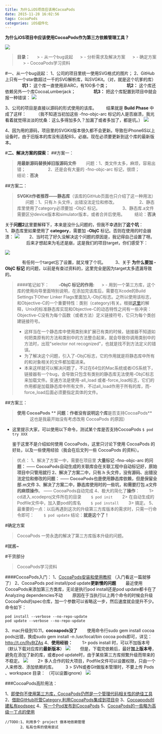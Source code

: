 ```yaml
---
title: 为什么iOS项目应该用CocoaPods
date: 2015-11-28 16:02:56
tags: CocoaPods
categories: iOS组件化
---
```

<meta name="referrer" content="no-referrer" />

**为什么iOS项目中应该使用CocoaPods作为第三方依赖管理工具？**

![](http://upload-images.jianshu.io/upload_images/332029-76f5038a773b7863.png?imageMogr2/auto-orient/strip%7CimageView2/2/w/1240)

>**目录：**
     > - 从一个bug说起
     > - 分析需求及解决方案
     > - 确定方案
     > - CocoaPods学习资料


#一、从一个bug说起：
1、公司的项目里统一使用SVG格式的图片；
2、GitHub上只有一个star数超过一千的SVG解析库，叫SVGKit。（对，就是这个坑爹的库）
         **坑1：** 这个库一直使用非ARC，有100多个类；</a>
         **坑2：** 这个库还依赖另外一个库CocoaLumberjack；
         **坑3：** 把这个库配置到项目中就会报一种错误：
![](http://upload-images.jianshu.io/upload_images/332029-41102bc3ee4544b1.png?imageMogr2/auto-orient/strip%7CimageView2/2/w/1240)

3、公司的项目是直接以源码的形式使用的该库。
        结果就是 **Build Phase** 中成了这样：
   （我不知道当初加这些 -fno-objc-arc 标记的人是否崩溃，我光看着就觉得淡淡的忧桑：这么多得加多久？加漏了或者多加了，都是坑。）
![](http://upload-images.jianshu.io/upload_images/332029-e085b55b305df854.png?imageMogr2/auto-orient/strip%7CimageView2/2/w/1240)


4、因为用的源码，项目里的SVGKit版本很久都不会更新。导致在iPhone6S以上设备时，由于旧版本的库没有适配6S，必崩。现在必须要更新到这个库的最新版本。

#**二、解决方案的探索：**
##方案一：
>**用最新源码替换掉旧版源码文件**
  问题：1、类文件太多，麻烦，容易出错；
     2、还是会有大量的 -fno-objc-arc 标记，很烦；
       结论：**否决**

##方案二：
>**SVGKit作者推荐——静态库**（该库的GitHub页面也只介绍了这一种用法）
  问题：1、只有.h 头文件，出错没法定位和修改。
     2、静态库里使用了category必须要加 -ObjC 标记。
     3、静态库.a文件需要区分device版本和simulator版本，或者合并后使用。
  结论：**否决**


关于**问题2**这里要解释下，本来是没什么问题的，但我不幸遇到了**这个坑**：
  1、静态库里如果使用了 **category**，需要加 **-ObjC** 标记。否则在使用的时会崩溃：
![](http://upload-images.jianshu.io/upload_images/332029-83821f8d987a4e16.png?imageMogr2/auto-orient/strip%7CimageView2/2/w/1240)
  2、当时花了好久没解决这个问题的原因是，我记得自己设置了呀。
     后来才想起来为毛还是崩，这是我们的项目target，你们感受下：

![](http://upload-images.jianshu.io/upload_images/332029-a4084793b6c2f4ef.png?imageMogr2/auto-orient/strip%7CimageView2/2/w/1240)

    有任何一个target忘了设置，就又埋了个坑。
  3、关于 **为什么要加 -ObjC 标记** 的问题，以前是有查过资料的，这里完全是因为target太多遗漏导致的。
>####笔记如下：  
**-ObjC 标记的作用:**
     > - 用到一个第三方库，这个库的使用向导里面特别说明，在添加完该库后，需要在Xcode的Build Settings下Other Linker Flags里面加入-ObjC标志。之所以使用该标志，和Objective-C的一个重要特性：类别（category)有关。根据[这里](https://developer.apple.com/library/mac/qa/qa1490/_index.html)的解释，Unix的标准静态库实现和Objective-C的动态特性之间有一些冲突：Objective-C没有为每个函数（或者方法）定义链接符号，它只为每个类创建链接符号。
> - 这样当在一个静态库中使用类别来扩展已有类的时候，链接器不知道如何把类原有的方法和类别中的方法整合起来，就会导致你调用类别中的方法时，出现"selector not recognized"，也就是找不到方法定义的错误。
> - 为了解决这个问题，引入了-ObjC标志，它的作用就是将静态库中所有的和对象相关的文件都加载进来。
> - 本来这样就可以解决问题了，不过在64位的Mac系统或者iOS系统下，链接器有一个bug，会导致只包含有类别的静态库无法使用-ObjC标志来加载文件。变通方法是使用-all_load 或者-force_load标志，它们的作用都是加载静态库中所有文件，不过all_load作用于所有的库，而-force_load后面必须要指定具体的文件。

##方案三：
>**使用 CocoaPods **
问题：作者没有说明这个库**是否支持CocoaPods**
   这也是我最开始没有考虑改用 CocoaPods 的原因）

- 这里提示大家，可以使用以下命令，测试某个库是否支持CocoaPods
```$ pod try XXX```

     鉴于这里不是介绍如何使用 CocoaPods，这里只讨论下使用 CocoaPods 的好处，以及一些使用经验（我会在后文列一些 CocoaPods 的资料）。

>优点：
1、解决了方案一中，需要在项目里 **大量标记 -fno-objc-arc **的问题：
—— CocoaPods自动生成的关联库会在关联工程中自动标记好，原始项目中只管用就行
2、解决了方案二中，只有.h 头文件，**没有源码**、出错没法定位和修改的问题：
—— CocoaPods也是使用静态库依赖，但是保留全部.m文件
3、解决了方案二中，静态库使用时的一些坑，和**需要打包.a文件的麻烦操作**。
—— CocoaPods自动完成
4、极大的简化了**操作**：
  1> cd进入.xcodeproj文件所在的目录
  ```$ pod init```
  2> 在自动生成的Podfile文件中，加入要pod的库名
  ```$ pod install```
  3> 搞定。
     5、最重要的一点：以后再遇到这次的升级第三方库版本的需求时，只需一行命令即可：
  ```$ pod update```
结论：**就是这个了！**

#确定方案
> CocoaPods 一劳永逸的解决了第三方库版本升级的问题。

#就酱~

#干货部分
>CocoaPods学习资料

####CocoaPods入门：
1、[CocoaPods安装和使用教程](http://code4app.com/article/cocoapods-install-usage)
（入门看这一篇就够了）
2、CocoaPods pod install/pod update**更新慢的问题**
  最近使用CocoaPods来添加第三方类库，无论是执行pod install还是pod update都卡在了Analyzing dependencies不动
  原因在于当执行以上两个命令的时候会升级CocoaPods的spec仓库，加一个参数可以省略这一步，然后速度就会提升不少。命令如下：
```
pod install --verbose --no-repo-update
pod update --verbose --no-repo-update
```
3、mac升级到10.11，**cocoapods没了**
  使用命令行sudo gem install cocoa pods出错，换成sudo gem install -n /usr/local/bin cocoa pods即可，详见： http://t.cn/Ry8tZAs
4、**使用经验：**
  1> pods install 时，可以不加版本号（默认下载对应库的**最新版本**）
![](http://upload-images.jianshu.io/upload_images/332029-9293ed3a288b838e.png?imageMogr2/auto-orient/strip%7CimageView2/2/w/1240)
  但是，下载完依赖后，最好**加上版本号**，避免在添加了新的库，或者pod update时，由于某些第三方库频繁升级而带来的不稳定。
![](http://upload-images.jianshu.io/upload_images/332029-22cd97e2d756cb04.png?imageMogr2/auto-orient/strip%7CimageView2/2/w/1240)
  2> 多人合作的较大项目，Podfile文件可以设置权限，只由一个人来修改、添加依赖的库。
  3 > SVN或者Git做版本管理时，不要上传 Pods 、workspace 目录：
（可以设置ignore）
![](http://upload-images.jianshu.io/upload_images/332029-4e55d2d3a6b9d29f.png?imageMogr2/auto-orient/strip%7CimageView2/2/w/1240)

###CocoaPods高阶用法：

1、[即使你不使用第三方库，CocoaPods仍然是一个管理代码相关性的绝佳工具](
     http://nshipster.cn/cocoapods/#%E4%BD%BF%E7%94%A8cocoapods)
2、[借助GitHub托管Category,利用CocoaPods集成到项目中](
     https://github.com/Damonvvong/DWCategory)
3、[Cocoapods创建私有podspec](http://blog.wtlucky.com/blog/2015/02/26/create-private-podspec/)
4、[写一个Pod发布到CocoaPods](http://blog.csdn.net/becomedragonlong/article/details/45933345#0-tsina-1-22915-397232)
5、[CocoaPods的一些略为高级一丁点的使用](http://supermao.cn/cocoapodsde-xie-lue-wei-gao-ji-ding-dian-de-shi-yong/)

```
//TODO:1、利用多个 project 做本地依赖管理
       2、私有仓库的使用尝试
```
